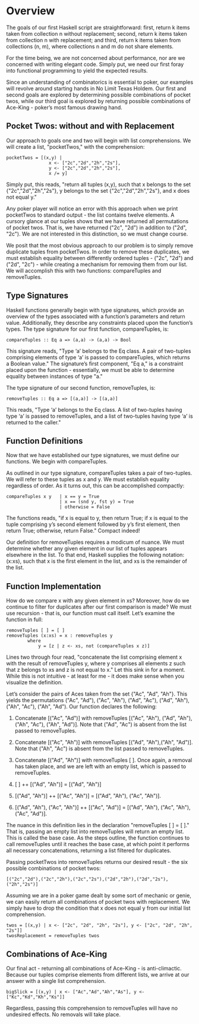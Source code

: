 # Overview

The goals of our first Haskell script are straightforward: first, return k
items taken from collection n without replacement; second, return k items taken
from collection n with replacement; and third, return k items taken from
collections (n, m), where collections n and m do not share elements.

For the time being, we are not concerned about performance, nor are we
concerned with writing elegant code.  Simply put, we need our first foray into 
functional programming to yield the expected results.
 
Since an understanding of combinatorics is essential to poker, our examples 
will revolve around starting hands in No Limit Texas Holdem.  Our first and
second goals  are explored by determining possible combinations of pocket twos,
while our third goal is explored by returning possible combinations of Ace-King
\- poker’s most famous drawing hand.

## Pocket Twos:  without and with Replacement

Our approach to goals one and two will begin with list comprehensions.  We will
create a list, "pocketTwos," with the comprehension:

```
pocketTwos = [(x,y) | 
                x <- ["2c","2d","2h","2s"], 
                y <- ["2c","2d","2h","2s"], 
                x /= y]
```

Simply put, this reads, "return all tuples (x,y), such that x belongs to the 
set {"2c","2d","2h","2s"}, y belongs to the set {"2c","2d","2h","2s"}, and x
does not equal y."
  
Any poker player will notice an error with this approach when we print
pocketTwos to standard output - the list contains twelve elements.  A cursory
glance at our tuples shows that we have returned all permutations of pocket
twos.  That is, we have returned ("2c", "2d") in addition to ("2d", "2c").  We
are not interested in this distinction, so we must change course.
  
We posit that the most obvious approach to our problem is to simply remove 
duplicate tuples from pocketTwos.  In order to remove these duplicates, we must 
establish equality between differently ordered tuples - ("2c", "2d") and ("2d", 
"2c") - while creating a mechanism for removing them from our list.  We will
accomplish this with two functions: compareTuples and removeTuples.

## Type Signatures

Haskell functions generally begin with type signatures, which provide an
overview of the types associated with a function’s parameters and  return
value.  Additionally, they describe any constraints placed upon the function’s
types.   The type signature for our first function, compareTuples, is:

```
compareTuples :: Eq a => (a,a) -> (a,a) -> Bool
```

This signature reads, "Type ‘a’ belongs to the Eq class.  A pair of two-tuples
comprising elements of type ‘a’ is passed to compareTuples, which returns a
Boolean value."  The signature’s first component, "Eq a," is a constraint
placed upon the function - essentially, we must be able to determine equality
between instances of type "a."

The type signature of our second function, removeTuples, is:

```
removeTuples :: Eq a => [(a,a)] -> [(a,a)]
```

This reads, "Type ‘a’ belongs to the Eq class.  A list of two-tuples having
type ‘a’ is passed to removeTuples, and a list of two-tuples having type ‘a’ is
returned to the caller."
  
## Function Definitions

Now that we have established our type signatures, we must define our functions.  We begin with 
compareTuples.

As outlined in our type signature, compareTuples takes a pair of two-tuples.  We will refer to these 
tuples as x and y.  We must establish equality regardless of order.   As it turns out, this can be 
accomplished compactly:

```
compareTuples x y   | x == y = True
                    | x == (snd y, fst y) = True
                    | otherwise = False
```

The functions reads, "if x is equal to y, then return True; if x is equal to the tuple comprising y’s 
second element followed by y’s first element,  then return True; otherwise, return False."  Compact 
indeed!

Our definition for removeTuples requires a modicum of nuance.  We must determine whether any given 
element in our list of tuples appears elsewhere in the list.  To that end, Haskell supplies the
following notation: (x:xs), such that x is the first element in the list, and xs is the remainder of 
the list.

## Function Implementation

How do we compare x with any given element in xs?  Moreover, how do we continue
to filter for duplicates after our first comparison is made?  We must use
recursion - that is, our function must call itself.  Let’s examine the function
in full:

```
removeTuples [ ] = [ ]
removeTuples (x:xs) = x : removeTuples y
		where
    		y = [z | z <- xs, not (compareTuples x z)]
```

Lines two through four read, "concatenate the list comprising element x with the
result of removeTuples y, where y comprises all elements z such that z belongs
to xs and z is not equal to x."  Let this sink in for a moment.  While this is
not intuitive - at least for me - it does make sense when you visualize the
definition. 
 
Let’s consider the pairs of Aces taken from the set {"Ac", "Ad", "Ah"}.  This
yields the permutations ("Ac", "Ad"), ("Ac", "Ah"), ("Ad", "Ac"), ("Ad", "Ah"),
("Ah", "Ac"), ("Ah", "Ad").  Our function declares the following:

1.	Concatenate [("Ac", "Ad")] with removeTuples [("Ac", "Ah"), ("Ad", "Ah"),
("Ah", "Ac"), ("Ah", "Ad")].  Note that ("Ad", "Ac") is absent from the list
passed to removeTuples.

2.	Concatenate [("Ac", "Ah")] with removeTuples [("Ad", "Ah"),("Ah", "Ad")].
Note that ("Ah", "Ac") is absent from the list passed to removeTuples.

3.	Concatenate [("Ad", "Ah")] with removeTuples [ ].  Once again, a removal
has taken place, and we are left with an empty list, which is passed to
removeTuples.

4.	\[ \] ++ [("Ad", "Ah")] = [("Ad", "Ah")]

5.	[("Ad", "Ah")] ++ [("Ac", "Ah")] = [("Ad", "Ah"), ("Ac", "Ah")].

6.	[("Ad", "Ah"), ("Ac", "Ah")] ++ [("Ac", "Ad")] = [("Ad", "Ah"), ("Ac", "Ah"),
("Ac", "Ad")].


The nuance  in this definition lies in the declaration "removeTuples [ ] = [ ]."
That is, passing an empty list into removeTuples will return an empty list.
This is called the base case.  As the steps outline, the function continues to
call removeTuples until it reaches the base case, at which point it performs
all necessary concatenations, returning a list filtered for duplicates.

Passing pocketTwos into removeTuples returns our desired result - the six
possible combinations of pocket twos:

```
[("2c","2d"),("2c","2h"),("2c","2s"),("2d","2h"),("2d","2s"),("2h","2s")]
```

Assuming we are in a poker game dealt by some sort of mechanic or genie, we can
easily return all combinations of pocket twos with replacement.  We simply have
to drop the condition that x does not equal y from our initial list
comprehension.

```
twos = [(x,y) | x <- ["2c", "2d", "2h", "2s"], y <- ["2c", "2d", "2h", "2s"]]
twosReplacement = removeTuples twos
```

## Combinations of Ace-King

Our final act - returning all combinations of Ace-King - is anti-climactic.
Because our tuples comprise elements from different lists, we arrive at our
answer with a single list comprehension.

```
bigSlick = [(x,y) | x <- ["Ac","Ad","Ah","As"], y <- ["Kc","Kd","Kh","Ks"]]
```

Regardless, passing this comprehension to removeTuples will have no undesired
effects.  No removals will take place.


